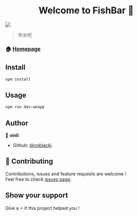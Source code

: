 <h1 align="center">Welcome to FishBar 👋</h1>
<p>
  <img src="https://img.shields.io/badge/version-1.0.0-blue.svg?cacheSeconds=2592000" />
</p>

> 吹水吧

### 🏠 [Homepage](https://github.com/fishbar-lab)

## Install

```sh
npm install
```

## Usage

```sh
npm run dev:weapp
```

## Author

👤 **vinli**

* Github: [@cnblackj](https://github.com/cnblackj)

## 🤝 Contributing

Contributions, issues and feature requests are welcome !<br />Feel free to check [issues page](https://github.com/fishbar-lab/FishBar-MiniApp/issues).

## Show your support

Give a ⭐️ if this project helped you !
